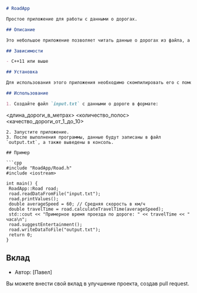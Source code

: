 

```markdown
# RoadApp

Простое приложение для работы с данными о дорогах.

## Описание

Это небольшое приложение позволяет читать данные о дорогах из файла, а затем выводить информацию о них, рассчитывать примерное время проезда по дороге и предлагать развлечения в пути. 

## Зависимости

- C++11 или выше

## Установка

Для использования этого приложения необходимо скомпилировать его с помощью компилятора C++.

## Использование

1. Создайте файл `input.txt` с данными о дороге в формате:
   ```
   <длина_дороги_в_метрах> <количество_полос> <качество_дороги_от_1_до_10>
   ```
2. Запустите приложение.
3. После выполнения программы, данные будут записаны в файл `output.txt`, а также выведены в консоль.

## Пример

```cpp
#include "RoadApp/Road.h"
#include <iostream>

int main() {
    RoadApp::Road road;
    road.readDataFromFile("input.txt");
    road.printValues();
    double averageSpeed = 60; // Средняя скорость в км/ч
    double travelTime = road.calculateTravelTime(averageSpeed);
    std::cout << "Примерное время проезда по дороге: " << travelTime << " часа\n";
    road.suggestEntertainment();
    road.writeDataToFile("output.txt");
    return 0;
}
```

## Вклад

- Автор: [Павел]

Вы можете внести свой вклад в улучшение проекта, создав pull request.
